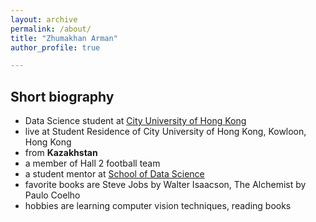 ```yaml
---
layout: archive
permalink: /about/
title: "Zhumakhan Arman"
author_profile: true

---
```

## Short biography

- Data Science student at [City University of Hong Kong](https://www.cityu.edu.hk/)
- live at Student Residence of City University of Hong Kong, Kowloon, Hong Kong
- from **Kazakhstan**
- a member of Hall 2 football team
- a student mentor at [School of Data Science](https://www.sdsc.cityu.edu.hk/)
- favorite books are Steve Jobs by Walter Isaacson, The Alchemist by Paulo Coelho
- hobbies are learning computer vision techniques, reading books
